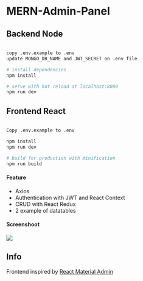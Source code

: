 # MERN-Admin-Panel

## Backend Node

``` bash

copy .env.example to .env
update MONGO_DB_NAME and JWT_SECRET on .env file

# install dependencies
npm install

# serve with hot reload at localhost:8080
npm run dev

```

## Frontend React

``` bash

Copy .env.example to .env

npm install
npm run dev

# build for production with minification
npm run build

```
#### Feature

* Axios
* Authentication with JWT and React Context
* CRUD with React Redux
* 2 example of datatables


#### Screenshoot
![](https://i.ibb.co/6YFjjPG/crud1.png)


Info
------------
Frontend inspired by [React Material Admin](https://github.com/flatlogic/react-material-admin)
